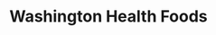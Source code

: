 ---
title: "Washington Health Foods"
url: /washington/washington-health-foods/
shop: health food
---